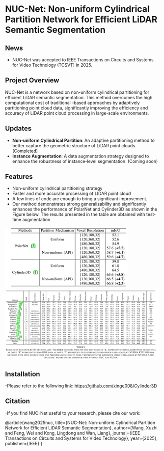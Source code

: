 # NUC-Net: Non-uniform Cylindrical Partition Network for Efficient LiDAR Semantic Segmentation

## News
- NUC-Net was accepted to IEEE Transactions on Circuits and Systems for Video Technology (TCSVT) in 2025.


## Project Overview
NUC-Net is a network based on non-uniform cylindrical partitioning for efficient LiDAR semantic segmentation. This method overcomes the high computational cost of traditional -based approaches by adaptively partitioning point cloud data, significantly improving the efficiency and accuracy of LiDAR point cloud processing in large-scale environments.

## Updates
- **Non-uniform Cylindrical Partition**: An adaptive partitioning method to better capture the geometric structure of LiDAR point clouds.  (Completed)
- **Instance Augmentation**: A data augmentation strategy designed to enhance the robustness of instance-level segmentation.  (Coming soon)

## Features
- Non-uniform cylindrical partitioning strategy
- Faster and more accurate processing of LIDAR point cloud
- A few lines of code are enough to bring a significant improvement.
- Our method demonstrates strong generalizability and significantly enhances the performance of PolarNet and Cylinder3D as shown in the Figure below. The results presented in the table are obtained with test-time augmentation.

<img src="generalizability.png" alt="generalizability" width="400"/>

<img src="performance.png" alt="performance" width="800"/>

## Installation
-Please refer to the following link: https://github.com/xinge008/Cylinder3D

## Citation
-If you find NUC-Net useful to your research, please cite our work:

@article{wang2025nuc,
  title={NUC-Net: Non-uniform Cylindrical Partition Network for Efficient LiDAR Semantic Segmentation},
  author={Wang, Xuzhi and Feng, Wei and Kong, Lingdong and Wan, Liang},
  journal={IEEE Transactions on Circuits and Systems for Video Technology},
  year={2025},
  publisher={IEEE}
}

